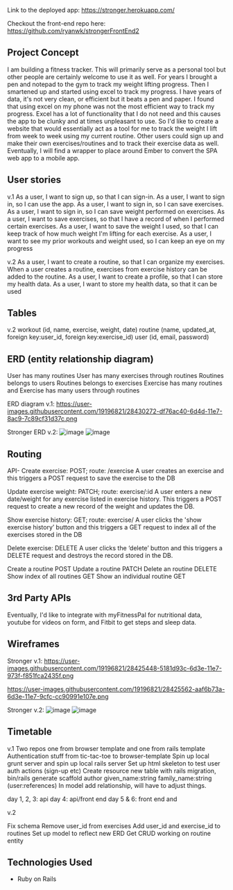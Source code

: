Link to the deployed app: https://stronger.herokuapp.com/

Checkout the front-end repo here: https://github.com/ryanwk/strongerFrontEnd2

## Project Concept

I am building a fitness tracker. This will primarily serve as a personal
tool but other people are certainly welcome to use it as well. For years
I brought a pen and notepad to the gym to track my weight lifting progress.
Then I smartened up and started using excel to track my progress.
I have years of data, it's not very clean, or efficient but it beats a pen and paper.
I found that using excel on my phone was not the most efficient way to track my
progress. Excel has a lot of functionality that I do not need and this causes
the app to be clunky and at times unpleasant to use.
So I'd like to create a website that would essentially act
as a tool for me to track the weight I lift from week to week using my current
routine. Other users could sign up and make their own exercises/routines and to
track their exercise data as well. Eventually, I will find a wrapper to place
around Ember to convert the SPA web app to a mobile app.

## User stories
v.1
As a user, I want to sign up, so that I can sign-in.
As a user, I want to sign in, so I can use the app.
As a user, I want to sign in, so I can save exercises.
As a user, I want to sign in, so I can save weight performed on exercises.
As a user, I want to save exercises, so that I have a record of when I performed certain exercises.
As a user, I want to save the weight I used, so that I can keep track of how much weight I'm lifting for each exercise.
As a user, I want to see my prior workouts and weight used, so I can keep an eye on my progress

v.2
As a user, I want to create a routine, so that I can organize my exercises.
When a user creates a routine, exercises from exercise history can be added to the routine.
As a user, I want to create a profile, so that I can store my health data.
As a user, I want to store my health data, so that it can be used

## Tables
v.2
workout (id, name, exercise, weight, date)
routine (name, updated_at, foreign key:user_id, foreign key:exercise_id)
user (id, email, password)

## ERD (entity relationship diagram)

User has many routines
User has many exercises through routines
Routines belongs to users
Routines belongs to exercises
Exercise has many routines and
Exercise has many users through routines

ERD diagram v.1:
https://user-images.githubusercontent.com/19196821/28430272-df76ac40-6d4d-11e7-8ac9-7c89cf31d37c.png

Stronger ERD v.2:
![image](https://user-images.githubusercontent.com/19196821/29722107-92bd0ce4-898d-11e7-8f70-b689d4e103eb.png)
![image](https://user-images.githubusercontent.com/19196821/29753753-2fc48d32-8b46-11e7-9a62-5e70f639ea81.png)

## Routing
API-
Create exercise: POST; route: /exercise
A user creates an exercise and this triggers a POST request to save the exercise to the DB

Update exercise weight: PATCH; route: exercise/:id
A user enters a new date/weight for any exercise listed in exercise history. This triggers a POST request to create a new record of the weight and updates the DB.

Show exercise history: GET; route: exercise/
A user clicks the 'show exercise history’ button and this triggers a GET request to index all of the exercises stored in the DB

Delete exercise: DELETE
A user clicks the ‘delete’ button and this triggers a DELETE request and destroys the record stored in the DB.

Create a routine POST
Update a routine PATCH
Delete an routine DELETE
Show index of all routines GET
Show an individual routine GET


## 3rd Party APIs

Eventually, I'd like to integrate with myFitnessPal for nutritional data, youtube for videos on form, and Fitbit to get steps and sleep data.

## Wireframes
Stronger v.1:
https://user-images.githubusercontent.com/19196821/28425448-5181d93c-6d3e-11e7-973f-f851fca2435f.png

https://user-images.githubusercontent.com/19196821/28425562-aaf6b73a-6d3e-11e7-9cfc-cc90991e107e.png

Stronger v.2:
![image](https://user-images.githubusercontent.com/19196821/29722132-a3153508-898d-11e7-9e78-e09ff1b06f1e.png)
![image](https://user-images.githubusercontent.com/19196821/29753729-9f0d9b12-8b45-11e7-8ef3-3b23a2245267.png)
## Timetable

v.1
Two repos one from browser template and one from rails template
Authentication stuff from tic-tac-toe to browser-template
Spin up local grunt server and spin up local rails server
Set up html skeleton to test user auth actions (sign-up etc)
Create resource new table with rails migration, bin/rails generate scaffold author given_name:string family_name:string (user:references)
In model add relationship, will have to adjust things.

day 1, 2, 3: api
day 4: api/front end
day 5 & 6: front end and

v.2

Fix schema
Remove user_id from exercises
Add user_id and exercise_id to routines
Set up model to reflect new ERD
Get CRUD working on routine entity

## Technologies Used

- Ruby on Rails
